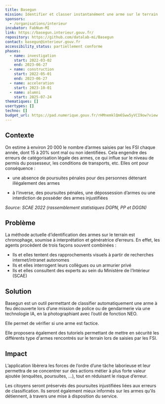 ```yaml
---
title: Basegun
mission: Identifier et classer instantanément une arme sur le terrain
sponsors:
  - /organisations/interieur
incubator: FabNum-MI
link: https://basegun.interieur.gouv.fr/
repository: https://github.com/datalab-mi/Basegun
contact: basegun@interieur.gouv.fr
accessibility_status: partiellement conforme
phases:
  - name: investigation
    start: 2022-03-02
    end: 2023-06-27
  - name: construction
    start: 2022-05-01
    end: 2023-06-27
  - name: acceleration
    start: 2023-10-01
  - name: alumni
    start: 2025-07-24
thematiques: []
usertypes: []
techno: []
budget_url: https://pad.numerique.gouv.fr/rHMnemklQm6Sww5yVCI9ow?view
---
```

## Contexte

On estime à environ 20 000 le nombre d’armes saisies par les FSI chaque année, dont 15 à 20% sont mal ou non identifiées.
Cela engendre des erreurs de catégorisation légale des armes, ce qui influe sur le niveau de permis du possesseur, les conditions de transports, etc.
Elles ont pour conséquence :
- une absence de poursuites pénales pour des personnes détenant illégalement des armes

- à l’inverse, des poursuites pénales, une dépossession d’armes ou une interdiction de posséder des armes injustifiées

*Source: SCAE 2022 (rassemblement statistiques DGPN, PP et DGGN)*



## Problème

La méthode actuelle d’identification des armes sur le terrain est chronophage, soumise à interprétation et génératrice d’erreurs. En effet, les agents procèdent de trois façons souvent combinées :

* Ils et elles tentent des rapprochements visuels à partir de recherches internet/intranet autonomes
* Ils et elles interrogent leurs collègues ou un armurier privé
* Ils et elles consultent des experts au sein du Ministère de l’Intérieur (SCAE)



## Solution

Basegun est un outil permettant de classifier automatiquement une arme à feu découverte lors d’une mission de police ou de gendarmerie via une technologie IA, en la photographiant avec l’outil de fonction NEO.

Elle permet de vérifier si une arme est factice.

Elle proposera également des tutoriels permettant de mettre en sécurité les différents type d'armes rencontrés sur le terrain lors de saisies par les FSI.



## Impact

L’application libèrera les forces de l’ordre d’une tâche laborieuse et leur permettra de se concentrer sur des actions métier à plus forte valeur ajoutée (enquêtes, poursuites, …), tout en réduisant le risque d’erreur.

Les citoyens seront préservés des poursuites injustifiées liées aux erreurs de classification. Ils seront également mieux informés sur les armes qu’ils détiennent, à travers une mise à disposition du service.
